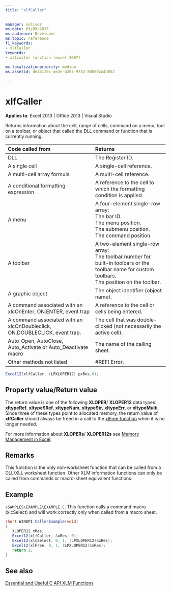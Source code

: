 ```yaml
---
title: "xlfCaller"
 
 
manager: soliver
ms.date: 03/09/2015
ms.audience: Developer
ms.topic: reference
f1_keywords:
- xlfCaller
keywords:
- xlfcaller function [excel 2007]
 
ms.localizationpriority: medium
ms.assetid: de4b119c-ae2e-4207-9783-8d5692a4d052

---
```


# xlfCaller

 **Applies to**: Excel 2013 | Office 2013 | Visual Studio 
  
Returns information about the cell, range of cells, command on a menu, tool on a toolbar, or object that called the DLL command or function that is currently running.
  
|**Code called from**|**Returns**|
|:-----|:-----|
|DLL  <br/> |The Register ID.  <br/> |
|A single cell  <br/> |A single-cell reference.  <br/> |
|A multi-cell array formula  <br/> |A multi-cell reference.  <br/> |
|A conditional formatting expression  <br/> |A reference to the cell to which the formatting condition is applied.  <br/> |
|A menu  <br/> | A four-element single-row array:  <br/>  The bar ID.  <br/>  The menu position.  <br/>  The submenu position.  <br/>  The command position.  <br/> |
|A toolbar  <br/> | A two-element single-row array:  <br/>  The toolbar number for built-in toolbars or the toolbar name for custom toolbars.  <br/>  The position on the toolbar.  <br/> |
|A graphic object  <br/> |The object identifier (object name).  <br/> |
|A command associated with an xlcOnEnter, ON.ENTER, event trap  <br/> |A reference to the cell or cells being entered.  <br/> |
|A command associated with an xlcOnDoubleclick, ON.DOUBLECLICK, event trap.  <br/> |The cell that was double-clicked (not necessarily the active cell).  <br/> |
|Auto_Open, AutoClose, Auto_Activate or Auto_Deactivate macro  <br/> |The name of the calling sheet.  <br/> |
|Other methods not listed  <br/> |#REF! Error.  <br/> |
   
```cs
Excel12(xlfCaller, (LPXLOPER12) pxRes,0);
```

## Property value/Return value

The return value is one of the following **XLOPER**/ **XLOPER12** data types: **xltypeRef**, **xltypeSRef**, **xltypeNum**, **xltypeStr**, **xltypeErr**, or **xltypeMulti**. Since three of these types point to allocated memory, the return value of **xlfCaller** should always be freed in a call to the [xlFree function](xlfree.md) when it is no longer needed. 
  
For more information about **XLOPERs**/ **XLOPER12s** see [Memory Management in Excel](memory-management-in-excel.md).
  
## Remarks

This function is the only non-worksheet function that can be called from a DLL/XLL worksheet function. Other XLM information functions can only be called from commands or macro-sheet equivalent functions.
  
## Example

 `\SAMPLES\EXAMPLE\EXAMPLE.C`. This function calls a command macro (xlcSelect) and will work correctly only when called from a macro sheet.
  
```cs
short WINAPI CallerExample(void)
{
   XLOPER12 xRes;
   Excel12(xlfCaller, &xRes, 0);
   Excel12(xlcSelect, 0, 1, (LPXLOPER12)&xRes);
   Excel12(xlFree, 0, 1, (LPXLOPER12)&xRes);
   return 1;
}
```

## See also



[Essential and Useful C API XLM Functions](essential-and-useful-c-api-xlm-functions.md)

